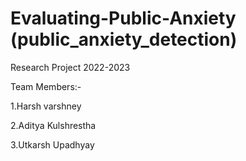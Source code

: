 # Evaluating-Public-Anxiety (public_anxiety_detection)
Research Project 2022-2023

Team Members:-

1.Harsh varshney  

2.Aditya Kulshrestha

3.Utkarsh Upadhyay

